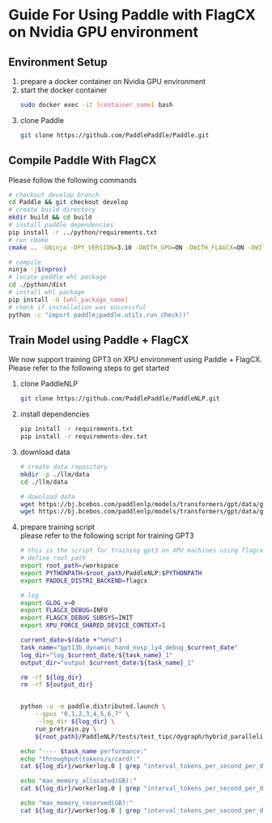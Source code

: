# Guide For Using Paddle with FlagCX on Nvidia GPU environment
## Environment Setup
1. prepare a docker container on Nvidia GPU environment
2. start the docker container
    ```bash
    sudo docker exec -it [container_name] bash
    ```
3. clone Paddle
    ```bash
    git clone https://github.com/PaddlePaddle/Paddle.git
    ```
## Compile Paddle With FlagCX
Please follow the following commands
```bash
# checkout develop branch
cd Paddle && git checkout develop
# create build directory
mkdir build && cd build
# install paddle dependencies
pip install -r ../python/requirements.txt
# run cmake 
cmake .. -GNinja -DPY_VERSION=3.10 -DWITH_GPU=ON -DWITH_FLAGCX=ON -DWITH_DISTRIBUTE=ON -DCMAKE_BUILD_TYPE=Release

# compile
ninja -j$(nproc)
# locate paddle whl package
cd ./python/dist
# install whl package
pip install -U [whl_package_name]
# check if installation was successful
python -c "import paddle;paddle.utils.run_check()"
```

## Train Model using Paddle + FlagCX
We now support training GPT3 on XPU environment using Paddle + FlagCX. Please refer to the following steps to get started
1. clone PaddleNLP
    ```bash
    git clone https://github.com/PaddlePaddle/PaddleNLP.git
    ```
2. install dependencies
    ```bash
    pip install -r requirements.txt
    pip install -r requirements-dev.txt
    ```
3. download data
    ```bash
    # create data repository
    mkdir -p ./llm/data 
    cd ./llm/data

    # download data
    wget https://bj.bcebos.com/paddlenlp/models/transformers/gpt/data/gpt2_openwebtext_100k.bin
    wget https://bj.bcebos.com/paddlenlp/models/transformers/gpt/data/gpt2_openwebtext_100k.idx 
    ```
4. prepare training script  
    please refer to the following script for training GPT3
    ```bash
    # this is the script for training gpt3 on XPU machines using flagcx as communication backend
    # define root path
    export root_path=/workspace
    export PYTHONPATH=$root_path/PaddleNLP:$PYTHONPATH
    export PADDLE_DISTRI_BACKEND=flagcx

    # log
    export GLOG_v=0
    export FLAGCX_DEBUG=INFO
    export FLAGCX_DEBUG_SUBSYS=INIT
    export XPU_FORCE_SHARED_DEVICE_CONTEXT=1

    current_date=$(date +"%m%d")
    task_name="gpt13b_dynamic_hand_nosp_ly4_debug_$current_date"
    log_dir="log_$current_date/${task_name}_1"
    output_dir="output_$current_date/${task_name}_1"

    rm -rf ${log_dir}
    rm -rf ${output_dir}


    python -u -m paddle.distributed.launch \
        --gpus "0,1,2,3,4,5,6,7" \
        --log_dir ${log_dir} \
        run_pretrain.py \
        ${root_path}/PaddleNLP/tests/test_tipc/dygraph/hybrid_parallelism/gpt3/auto_config_gpt3_13b/pretrain-gpt3_13b-config.json

    echo "---- $task_name performance:"
    echo "throughput(tokens/s/card):"
    cat ${log_dir}/workerlog.0 | grep "interval_tokens_per_second_per_device:" | awk -F ',' '{print $11}' | awk -F ' ' '{print $2}' | awk 'NR > 10 {print $1}' |sort -n | awk '{values[NR] = $1} END {for (i = 3; i <= NR-2; i++) sum += values[i]; print sum / (NR-4)}'

    echo "max_memory_allocated(GB):"
    cat ${log_dir}/workerlog.0 | grep "interval_tokens_per_second_per_device:" | awk -F ',' '{print $7}' | tail -n 1

    echo "max_memory_reserved(GB):"
    cat ${log_dir}/workerlog.0 | grep "interval_tokens_per_second_per_device:" | awk -F ',' '{print $8}' | tail -n 1
    ```
    